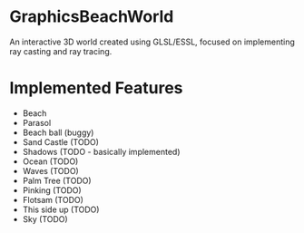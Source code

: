 # GraphicsBeachWorld
An interactive 3D world created using GLSL/ESSL, focused on implementing ray casting and ray tracing.

# Implemented Features
- Beach
- Parasol 
- Beach ball (buggy)
- Sand Castle (TODO)
- Shadows (TODO - basically implemented)
- Ocean (TODO)
- Waves (TODO)
- Palm Tree (TODO)
- Pinking (TODO)
- Flotsam (TODO)
- This side up (TODO)
- Sky (TODO)
